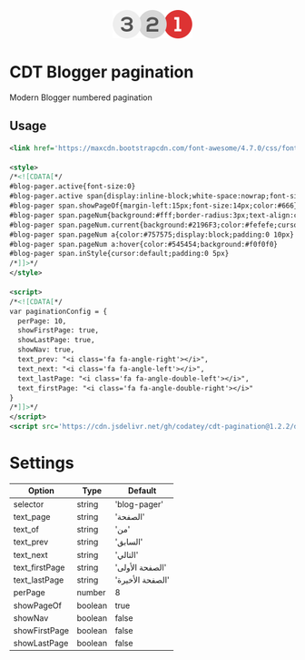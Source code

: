 <p align="center"><a href="#" target="_blank"><img width="140" src="/logo.png"></a></p>

# CDT Blogger pagination
Modern Blogger numbered pagination
## Usage
``` xml
<link href='https://maxcdn.bootstrapcdn.com/font-awesome/4.7.0/css/font-awesome.min.css' rel='stylesheet' type='text/css'/>

<style>
/*<![CDATA[*/
#blog-pager.active{font-size:0}
#blog-pager.active span{display:inline-block;white-space:nowrap;font-size:1rem;line-height:35px;margin-left:5px}
#blog-pager span.showPageOf{margin-left:15px;font-size:14px;color:#666}
#blog-pager span.pageNum{background:#fff;border-radius:3px;text-align:center;box-shadow:0 0 0 1px #f0f0f0}
#blog-pager span.pageNum.current{background:#2196F3;color:#fefefe;cursor:default;padding:0 10px}
#blog-pager span.pageNum a{color:#757575;display:block;padding:0 10px}
#blog-pager span.pageNum a:hover{color:#545454;background:#f0f0f0}
#blog-pager span.inStyle{cursor:default;padding:0 5px}
/*]]>*/
</style>

<script>
/*<![CDATA[*/
var paginationConfig = {
  perPage: 10,
  showFirstPage: true,
  showLastPage: true,
  showNav: true,
  text_prev: "<i class='fa fa-angle-right'></i>",
  text_next: "<i class='fa fa-angle-left'></i>",
  text_lastPage: "<i class='fa fa-angle-double-left'></i>",
  text_firstPage: "<i class='fa fa-angle-double-right'></i>"
}
/*]]>*/
</script>
<script src='https://cdn.jsdelivr.net/gh/codatey/cdt-pagination@1.2.2/dist/cdt-pagination.min.js'/>
```
# Settings
| Option         | Type    | Default          |
|----------------|---------|------------------|
| selector       | string  | 'blog-pager'     |
| text_page      | string  | 'الصفحة'         |
| text_of        | string  | 'من'             |
| text_prev      | string  | 'السابق'         |
| text_next      | string  | 'التالي'         |
| text_firstPage | string  | 'الصفحة الأولى'  |
| text_lastPage  | string  | 'الصفحة الأخيرة' |
| perPage        | number  | 8                |
| showPageOf     | boolean | true             |
| showNav        | boolean | false            |
| showFirstPage  | boolean | false            |
| showLastPage   | boolean | false            |
